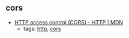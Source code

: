 cors 
---
* [HTTP access control (CORS) - HTTP | MDN](https://developer.mozilla.org/en-US/docs/Web/HTTP/Access_control_CORS)
    * tags: [http](../tags/http.md), [cors](../tags/cors.md)

